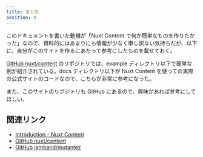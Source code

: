 ```yaml
---
title: まとめ
position: 8
---
```


このドキュメントを書いた動機が「Nuxt Content で何か簡単なものを作りたかった」なので、資料的にはあまりにも情報が少なく申し訳ない気持ちだが、以下に、自分がこのサイトを作るにあたって参考にしたものを載せておく。


[GitHub nuxt/content](https://github.com/nuxt/content) のリポジトリでは、example ディレクトリ以下で簡単な例が紹介されている。docs ディレクトリ以下が Nuxt Content を使っての実際の公式サイトのコードなので、こちらが非常に参考になった。

また、このサイトのリポジトリも GitHub にあるので、興味があれば参考にしてほしい。

## 関連リンク

- [Introduction - Nuxt Content](https://content.nuxtjs.org/)
- [GitHub nuxt/content](https://github.com/nuxt/content)
- [GitHub jamband/mutantez](https://github.com/jamband/mutantez)
